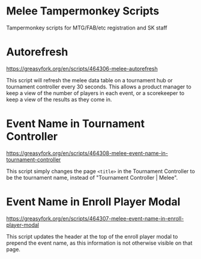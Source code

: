 # Melee Tampermonkey Scripts
Tampermonkey scripts for MTG/FAB/etc registration and SK staff


# Autorefresh
https://greasyfork.org/en/scripts/464306-melee-autorefresh

This script will refresh the melee data table on a tournament hub or tournament controller every 30 seconds. This allows a product manager to keep a view of the number of players in each event, or a scorekeeper to keep a view of the results as they come in.

# Event Name in Tournament Controller
https://greasyfork.org/en/scripts/464308-melee-event-name-in-tournament-controller

This script simply changes the page `<title>` in the Tournament Controller to be the tournament name, instead of "Tournament Controller | Melee".

# Event Name in Enroll Player Modal
https://greasyfork.org/en/scripts/464307-melee-event-name-in-enroll-player-modal

This script updates the header at the top of the enroll player modal to prepend the event name, as this information is not otherwise visible on that page.
